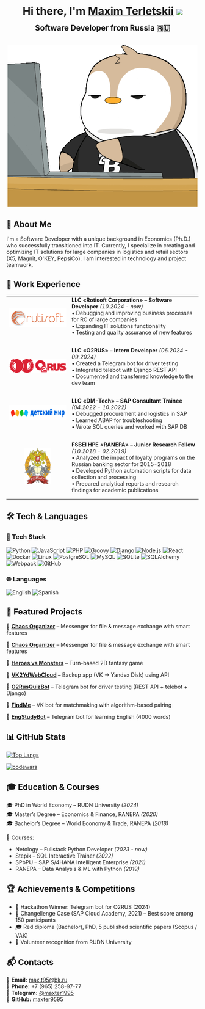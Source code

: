 <div align="center">

<h1 style="margin-bottom: 0;">Hi there, I'm <a href="https://cv-git-main-maxim-terltskiis-projects.vercel.app/" target="_blank">Maxim Terletskii</a> <img src="https://github.com/blackcater/blackcater/raw/main/images/Hi.gif" height="32"/></h1>

<h3 style="margin: 15px 0; font-size:20px;">Software Developer from Russia 🇷🇺</h3>

<img src="assets/gif/intro.gif" alt="Animated Intro" width="auto" style="margin-top: 16.5px;">

</div>

<div style="margin-top: 30px;">

## 🚀 About Me  
I'm a Software Developer with a unique background in Economics (Ph.D.) who successfully transitioned into IT. Currently, I specialize in creating and optimizing IT solutions for large companies in logistics and retail sectors (X5, Magnit, O'KEY, PepsiCo). I am interested in technology and project teamwork.

<div style="margin-top: 30px;">

## 💼 Work Experience

<table style="margin-top: 15px; width: 100%">
  <tr>
    <td align="center" width="150">
      <img src="assets/logos/rutisoft.png" width="auto" height="auto" alt="Rotisoft Logo">
    </td>
    <td style="padding-bottom: 15px;">
      <strong>LLC «Rotisoft Corporation» – Software Developer</strong> <em>(10.2024 - now)</em><br>
      • Debugging and improving business processes for RC of large companies<br>
      • Expanding IT solutions functionality<br>
      • Testing and quality assurance of new features
    </td>
  </tr>
  <tr>
    <td align="center" width="150">
      <img src="assets/logos/o2rus.png" width="auto" height="auto" alt="O2RUS Logo">
    </td>
    <td style="padding-bottom: 15px; padding-top: 15px;">
      <strong>LLC «O2RUS» – Intern Developer</strong> <em>(06.2024 - 09.2024)</em><br>
      • Created a Telegram bot for driver testing<br>
      • Integrated telebot with Django REST API<br>
      • Documented and transferred knowledge to the dev team
    </td>
  </tr>
  <tr>
    <td align="center" width="150">
      <img src="assets/logos/detskiymir.png" width="auto" height="40" alt="DM-Tech Logo">
    </td>
    <td style="padding-bottom: 15px; padding-top: 15px;">
      <strong>LLC «DM-Tech» – SAP Consultant Trainee</strong> <em>(04.2022 - 10.2022)</em><br>
      • Debugged procurement and logistics in SAP<br>
      • Learned ABAP for troubleshooting<br>
      • Wrote SQL queries and worked with SAP DB
    </td>
  </tr>
  <tr>
    <td align="center" width="150">
      <img src="assets/logos/ranepa.png" width="auto" height="95" alt="RANEPA Logo">
    </td>
    <td style="padding-bottom: 15px; padding-top: 15px;">
      <strong>FSBEI HPE «RANEPA» – Junior Research Fellow</strong> <em>(10.2018 - 02.2019)</em><br>
      • Analyzed the impact of loyalty programs on the Russian banking sector for 2015-2018<br>
      • Developed Python automation scripts for data collection and processing<br>
      • Prepared analytical reports and research findings for academic publications
    </td>
  </tr>
</table>

<div style="margin-top: 30px;">

## 🛠 Tech & Languages  

### 🔧 Tech Stack  
![Python](https://img.shields.io/badge/-Python-3776AB?logo=python&logoColor=fff&style=for-the-badge) ![JavaScript](https://img.shields.io/badge/-JavaScript-F7DF1E?logo=javascript&logoColor=000&style=for-the-badge) ![PHP](https://img.shields.io/badge/-PHP-777BB4?logo=php&logoColor=fff&style=for-the-badge) ![Groovy](https://img.shields.io/badge/-Groovy-4298B8?logo=apachegroovy&logoColor=fff&style=for-the-badge) ![Django](https://img.shields.io/badge/-Django-092E20?logo=django&logoColor=fff&style=for-the-badge) ![Node.js](https://img.shields.io/badge/-Node.js-339933?logo=node.js&logoColor=fff&style=for-the-badge) ![React](https://img.shields.io/badge/-React-61DAFB?logo=react&logoColor=000&style=for-the-badge) ![Docker](https://img.shields.io/badge/-Docker-2496ED?logo=docker&logoColor=fff&style=for-the-badge) ![Linux](https://img.shields.io/badge/-Linux-FCC624?logo=linux&logoColor=000&style=for-the-badge) ![PostgreSQL](https://img.shields.io/badge/-PostgreSQL-4169E1?logo=postgresql&logoColor=fff&style=for-the-badge) ![MySQL](https://img.shields.io/badge/-MySQL-4479A1?logo=mysql&logoColor=fff&style=for-the-badge) ![SQLite](https://img.shields.io/badge/-SQLite-003B57?logo=sqlite&logoColor=fff&style=for-the-badge) ![SQLAlchemy](https://img.shields.io/badge/-SQLAlchemy-FFD43B?logo=python&logoColor=000&style=for-the-badge) ![Webpack](https://img.shields.io/badge/-Webpack-8DD6F9?logo=webpack&logoColor=000&style=for-the-badge) ![GitHub](https://img.shields.io/badge/-GitHub-181717?logo=github&logoColor=fff&style=for-the-badge)  


### 🌐 Languages  
![English](https://img.shields.io/badge/English-B2-blue?style=for-the-badge) ![Spanish](https://img.shields.io/badge/Spanish-A1-yellow?style=for-the-badge)

<div style="margin-top: 30px;">

## 📂 Featured Projects  

🔹 **[Chaos Organizer](https://github.com/maxter9595/ahj-diploma.git)** – Messenger for file & message exchange with smart features  

🔹 **[Chaos Organizer](https://github.com/maxter9595/ahj-diploma.git)** – Messenger for file & message exchange with smart features  

🔹 **[Heroes vs Monsters](#)** – Turn-based 2D fantasy game  


🔹 **[VK2YdWebCloud](#)** – Backup app (VK → Yandex Disk) using API  

🔹 **[O2RusQuizBot](#)** – Telegram bot for driver testing (REST API + telebot + Django)  

🔹 **[FindMe](#)** – VK bot for matchmaking with algorithm-based pairing  

🔹 **[EngStudyBot](#)** – Telegram bot for learning English (4000 words)  

<div style="margin-top: 30px;">

## 📊 GitHub Stats  

[![Top Langs](https://github-readme-stats.vercel.app/api/top-langs/?username=maxter9595&layout=compact&theme=tokyonight&hide_border=true&bg_color=45,000000,1a1b27&title_color=70d6ff&text_color=ffffff&icon_color=70d6ff&card_width=400)](https://github.com/anuraghazra/github-readme-stats)

[![codewars](https://www.codewars.com/users/maxter9595/badges/large)](https://www.codewars.com/users/maxter9595)

<div style="margin-top: 30px;">

## 🎓 Education & Courses  

🎓 PhD in World Economy – RUDN University *(2024)*  
🎓 Master’s Degree – Economics & Finance, RANEPA *(2020)*  
🎓 Bachelor’s Degree – World Economy & Trade, RANEPA *(2018)*  

📘 Courses:  
- Netology – Fullstack Python Developer *(2023 - now)*  
- Stepik – SQL Interactive Trainer *(2022)*  
- SPbPU – SAP S/4HANA Intelligent Enterprise *(2021)*  
- RANEPA – Data Analysis & ML with Python *(2019)*  

<div style="margin-top: 30px;">

## 🏆 Achievements & Competitions  

- 🥇 Hackathon Winner: Telegram bot for O2RUS (2024)  
- 🎯 Changellenge Case (SAP Cloud Academy, 2021) – Best score among 150 participants  
- 🎓 Red diploma (Bachelor), PhD, 5 published scientific papers (Scopus / VAK)  
- 🤝 Volunteer recognition from RUDN University  

<div style="margin-top: 30px;">

## 📬 Contacts  

📧 **Email:** max.t95@bk.ru  
📱 **Phone:** +7 (965) 258-97-77  
💬 **Telegram:** [@maxter1995](https://t.me/maxter1995)  
🐙 **GitHub:** [maxter9595](https://github.com/maxter9595)  
